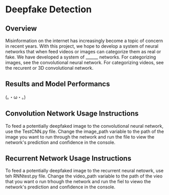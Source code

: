 # Deepfake Detection
## Overview
Misinformation on the internet has increasingly become a topic of concern in recent years. With this project, we hope to develop a system of neural networks that when feed videos or images can categorize them as real or fake. We have developed a system of ______ networks. For categorizing images, see the convolutional neural network. For categorizing videos, see the recurent or 3D convolutional network.

## Results and Model Performancs
(。・ω・。)

## Convolution Network Usage Instructions
To feed a potentially deepfaked image to the convolutional neural network, use the TestCNN.py file. Change the image_path variable to the path of the image you want to run through the network and run the file to view the network's prediction and confidence in the console.

## Recurrent Network Usage Instructions
To feed a potentially deepfaked image to the recurrent neural netowrk, use teh RNNtest.py file. Change the video_path variable to the path of the vieo that you want o run trhough the network and run the fiel to viewo the network's prediction and confidence in the console. 
